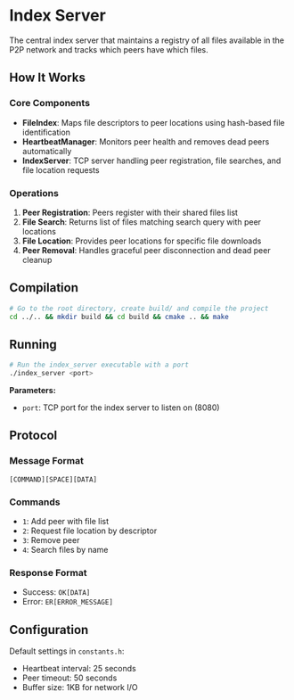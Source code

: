 # Index Server

The central index server that maintains a registry of all files available in the P2P network and tracks which peers have which files.

## How It Works

### Core Components
- **FileIndex**: Maps file descriptors to peer locations using hash-based file identification
- **HeartbeatManager**: Monitors peer health and removes dead peers automatically
- **IndexServer**: TCP server handling peer registration, file searches, and file location requests

### Operations
1. **Peer Registration**: Peers register with their shared files list
2. **File Search**: Returns list of files matching search query with peer locations
3. **File Location**: Provides peer locations for specific file downloads
4. **Peer Removal**: Handles graceful peer disconnection and dead peer cleanup

## Compilation

```bash
# Go to the root directory, create build/ and compile the project
cd ../.. && mkdir build && cd build && cmake .. && make
```

## Running

```bash
# Run the index_server executable with a port
./index_server <port>
```

**Parameters:**
- `port`: TCP port for the index server to listen on (8080)

## Protocol

### Message Format
```
[COMMAND][SPACE][DATA]
```

### Commands
- `1`: Add peer with file list
- `2`: Request file location by descriptor  
- `3`: Remove peer
- `4`: Search files by name

### Response Format
- Success: `OK[DATA]`
- Error: `ER[ERROR_MESSAGE]`

## Configuration

Default settings in `constants.h`:
- Heartbeat interval: 25 seconds
- Peer timeout: 50 seconds
- Buffer size: 1KB for network I/O